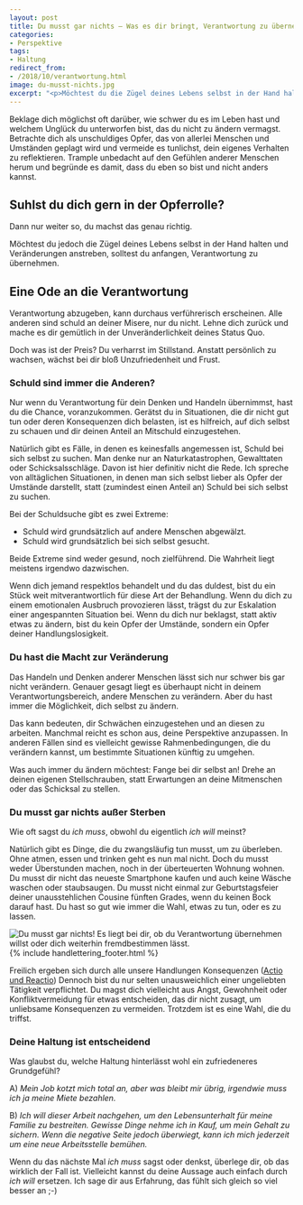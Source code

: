 ```yaml
---
layout: post
title: Du musst gar nichts – Was es dir bringt, Verantwortung zu übernehmen
categories:
- Perspektive
tags:
- Haltung
redirect_from:
- /2018/10/verantwortung.html
image: du-musst-nichts.jpg
excerpt: "<p>Möchtest du die Zügel deines Lebens selbst in der Hand halten und Veränderungen anstreben? Dann solltest du anfangen, Verantwortung zu übernehmen.</p>"
---
```


Beklage dich möglichst oft darüber, wie schwer du es im Leben hast und welchem
Unglück du unterworfen bist, das du nicht zu ändern vermagst. Betrachte
dich als unschuldiges Opfer, das von allerlei Menschen und Umständen
geplagt wird und vermeide es tunlichst, dein eigenes Verhalten zu
reflektieren. Trample unbedacht auf den Gefühlen anderer Menschen herum
und begründe es damit, dass du eben so bist und nicht anders kannst.

## Suhlst du dich gern in der Opferrolle?

Dann nur weiter so, du machst das genau richtig.

Möchtest du jedoch die Zügel deines Lebens selbst in der Hand halten und
Veränderungen anstreben, solltest du anfangen, Verantwortung zu
übernehmen.

## Eine Ode an die Verantwortung

Verantwortung abzugeben, kann durchaus verführerisch erscheinen. Alle
anderen sind schuld an deiner Misere, nur du nicht. Lehne dich zurück
und mache es dir gemütlich in der Unveränderlichkeit deines Status Quo.

Doch was ist der Preis? Du verharrst im Stillstand. Anstatt persönlich
zu wachsen, wächst bei dir bloß Unzufriedenheit und Frust.

### Schuld sind immer die Anderen?

Nur wenn du Verantwortung für dein Denken und Handeln übernimmst, hast
du die Chance, voranzukommen. Gerätst du in Situationen, die dir nicht
gut tun oder deren Konsequenzen dich belasten, ist es hilfreich, auf
dich selbst zu schauen und dir deinen Anteil an Mitschuld
einzugestehen.

Natürlich gibt es Fälle, in denen es keinesfalls angemessen ist, Schuld
bei sich selbst zu suchen. Man denke nur an Naturkatastrophen,
Gewalttaten oder Schicksalsschläge. Davon ist hier definitiv nicht die
Rede. Ich spreche von alltäglichen Situationen, in denen man sich selbst
lieber als Opfer der Umstände darstellt, statt (zumindest einen Anteil
an) Schuld bei sich selbst zu suchen.

Bei der Schuldsuche gibt es zwei Extreme:

-   Schuld wird grundsätzlich auf andere Menschen abgewälzt.
-   Schuld wird grundsätzlich bei sich selbst gesucht.

Beide Extreme sind weder gesund, noch zielführend. Die Wahrheit liegt
meistens irgendwo dazwischen.

Wenn dich jemand respektlos behandelt und du das duldest, bist du ein
Stück weit mitverantwortlich für diese Art der Behandlung.
Wenn du dich zu einem emotionalen Ausbruch provozieren lässt, trägst du
zur Eskalation einer angespannten Situation bei.
Wenn du dich nur beklagst, statt aktiv etwas zu ändern, bist du kein
Opfer der Umstände, sondern ein Opfer deiner Handlungslosigkeit.

### Du hast die Macht zur Veränderung

Das Handeln und Denken anderer Menschen lässt sich nur schwer bis gar
nicht verändern. Genauer gesagt liegt es überhaupt nicht in deinem
Verantwortungsbereich, andere Menschen zu verändern. Aber du hast immer
die Möglichkeit, dich selbst zu ändern.

Das kann bedeuten, dir Schwächen einzugestehen und an diesen zu
arbeiten. Manchmal reicht es schon aus, deine Perspektive anzupassen. In
anderen Fällen sind es vielleicht gewisse Rahmenbedingungen, die du
verändern kannst, um bestimmte Situationen künftig zu umgehen.

Was auch immer du ändern möchtest: Fange bei dir selbst an!
Drehe an deinen eigenen Stellschrauben, statt Erwartungen an deine
Mitmenschen oder das Schicksal zu stellen.

### Du musst gar nichts außer Sterben

Wie oft sagst du *ich muss*, obwohl du eigentlich *ich will* meinst?

Natürlich gibt es Dinge, die du zwangsläufig tun musst, um zu überleben.
Ohne atmen, essen und trinken geht es nun mal nicht. Doch du musst weder
Überstunden machen, noch in der überteuerten Wohnung wohnen. Du musst
dir nicht das neueste Smartphone kaufen und auch keine Wäsche waschen
oder staubsaugen. Du musst nicht einmal zur Geburtstagsfeier deiner
unausstehlichen Cousine fünften Grades, wenn du keinen Bock darauf hast.
Du hast so gut wie immer die Wahl, etwas zu tun, oder es zu lassen.

![Du musst gar nichts! Es liegt bei dir, ob du Verantwortung übernehmen willst oder dich weiterhin fremdbestimmen lässt.]({{site.baseurl}}/assets/img/posts/du-musst-nichts.jpg)
{% include handlettering_footer.html %}

Freilich ergeben sich durch alle unsere Handlungen Konsequenzen ([Actio
und Reactio](https://de.wikipedia.org/wiki/Actio_und_Reactio)) Dennoch
bist du nur selten unausweichlich einer ungeliebten Tätigkeit
verpflichtet. Du magst dich vielleicht aus Angst, Gewohnheit oder
Konfliktvermeidung für etwas entscheiden, das dir nicht zusagt, um
unliebsame Konsequenzen zu vermeiden. Trotzdem ist es eine Wahl, die du
triffst.

### Deine Haltung ist entscheidend

Was glaubst du, welche Haltung hinterlässt wohl ein zufriedeneres
Grundgefühl?

A) *Mein Job kotzt mich total an, aber was bleibt mir übrig, irgendwie
muss ich ja meine Miete bezahlen.*

B) *Ich will dieser Arbeit nachgehen, um den Lebensunterhalt für meine
Familie zu bestreiten. Gewisse Dinge nehme ich in Kauf, um mein Gehalt
zu sichern. Wenn die negative Seite jedoch überwiegt, kann ich mich
jederzeit um eine neue Arbeitsstelle bemühen.*

Wenn du das nächste Mal *ich muss* sagst oder denkst, überlege dir, ob
das wirklich der Fall ist. Vielleicht kannst du deine Aussage auch
einfach durch *ich will* ersetzen. Ich sage dir aus Erfahrung, das fühlt
sich gleich so viel besser an ;-)
